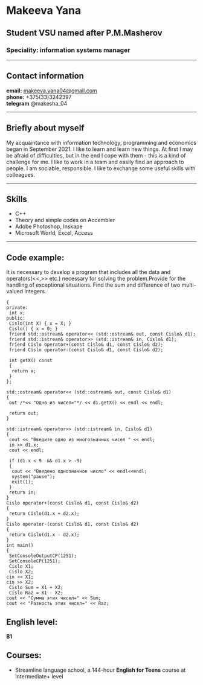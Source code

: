 # Makeeva Yana 
## Student VSU named after P.M.Masherov
### Speciality: information systems manager
***
## Contact information
**email:** makeeva.yana04@gmail.com       
**phone:** +375(33)3242397         
**telegram** @makesha_04       
***
 ## Briefly about myself
 My acquaintance with information technology, programming and economics began in September 2021.  I like to learn and learn new things. At first I may be afraid of difficulties, but in the end I cope with them - this is a kind of challenge for me. I like to work in a team and easily find an approach to people. I am sociable, responsible. I like to exchange some useful skills with colleagues.
 ***
 ## Skills
 - C++
 - Theory and simple codes on Accembler
 - Adobe Photoshop, Inskape
 - Microsoft World, Excel, Access 
 ***
 ## Code example:
 It is necessary to develop a program that includes all the data and operators(<<,>> etc.) necessary for solving the problem.Provide for the handling of exceptional situations. Find the sum and difference of two multi-valued integers.
```class Cislo
{
private:
 int x;
public:
 Cislo(int X) { x = X; }
 Cislo() { x = 0; }
 friend std::ostream& operator<< (std::ostream& out, const Cislo& d1);
 friend std::istream& operator>> (std::istream& in, Cislo& d1);
 friend Cislo operator+(const Cislo& d1, const Cislo& d2);
 friend Cislo operator-(const Cislo& d1, const Cislo& d2);

 int getX() const
 {
  return x;
 }
};

std::ostream& operator<< (std::ostream& out, const Cislo& d1)
{
 out /*<< "Одно из чисел="*/ << d1.getX() << endl << endl;

 return out;
}

std::istream& operator>> (std::istream& in, Cislo& d1)
{
 cout << "Введите одно из многозначных чисел " << endl;
 in >> d1.x;
 cout << endl; 

 if (d1.x < 9  && d1.x > -9)
 {
  cout << "Введено однозначное число" << endl<<endl;
  system("pause");
  exit(1);
 }
 return in;
}
Cislo operator+(const Cislo& d1, const Cislo& d2)
{
 return Cislo(d1.x + d2.x);
}
Cislo operator-(const Cislo& d1, const Cislo& d2)
{
 return Cislo(d1.x - d2.x);
}
int main()
{
 SetConsoleOutputCP(1251);
 SetConsoleCP(1251);
 Cislo X1;
 Cislo X2;
cin >> X1;
cin >> X2;
 Cislo Sum = X1 + X2;
 Cislo Raz = X1 - X2;
cout << "Сумма этих чисел=" << Sum;
cout << "Разность этих чисел=" << Raz;
```
## English level:
**B1**
## Courses:
- Streamline language school, a 144-hour **English for Teens** course at Intermediate+ level
